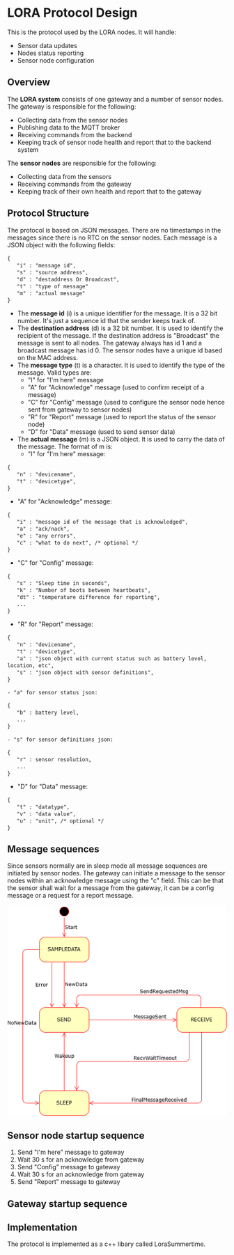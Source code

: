 # LORA Protocol Design
This is the protocol used by the LORA nodes. It will handle:
- Sensor data updates
- Nodes status reporting
- Sensor node configuration

## Overview

The **LORA system** consists of one gateway and a number of sensor nodes. The gateway is responsible for the following:
- Collecting data from the sensor nodes
- Publishing data to the MQTT broker
- Receiving commands from the backend
- Keeping track of sensor node health and report that to the backend system

The **sensor nodes** are responsible for the following:
- Collecting data from the sensors
- Receiving commands from the gateway
- Keeping track of their own health and report that to the gateway

## Protocol Structure
The protocol is based on JSON messages. There are no timestamps in the messages since there is no RTC on the sensor nodes. Each message is a JSON object with the following fields:
```
{
   "i" : "message id",
   "s" : "source address",
   "d" : "destaddress Or Broadcast",
   "t" : "type of message"
   "m" : "actual message"
}
```

- The **message id** (i) is a unique identifier for the message. It is a 32 bit number. It's just a sequence id that the sender keeps track of.
- The **destination address** (d) is a 32 bit number. It is used to identify the recipient of the message. If the destination address is "Broadcast" the message is sent to all nodes. The gateway always has id 1 and a broadcast message has id 0. The sensor nodes have a unique id based on the MAC address.
- The **message type** (t) is a character. It is used to identify the type of the message. Valid types are:
  - "I" for "I'm here" message
  - "A" for "Acknowledge" message (used to confirm receipt of a message)
  - "C" for "Config" message (used to configure the sensor node hence sent from gateway to sensor nodes)
  - "R" for "Report" message (used to report the status of the sensor node)
  - "D" for "Data" message (used to send sensor data)
- The **actual message** (m) is a JSON object. It is used to carry the data of the message. The format of m is:
  - "I" for "I'm here" message: 
```
{
   "n" : "devicename",
   "t" : "devicetype",
}
```
  - "A" for "Acknowledge" message: 
```
{
   "i" : "message id of the message that is acknowledged",
   "a" : "ack/nack",
   "e" : "any errors",
   "c" : "what to do next", /* optional */
}
```
  - "C" for "Config" message:
```
{
   "s" : "Sleep time in seconds",
   "k" : "Number of boots between heartbeats",
   "dt" : "temperature difference for reporting",
   ...
}
```
  - "R" for "Report" message: 
```
{
   "n" : "devicename",
   "t" : "devicetype",
   "a" : "json object with current status such as battery level, location, etc",
   "s" : "json object with sensor definitions",   
}
```
    - "a" for sensor status json:
```
{
   "b" : battery level,
   ...
}
```
    - "s" for sensor definitions json:
```
{
   "r" : sensor resolution,
   ...
}
```
  - "D" for "Data" message: 
```
{
   "t" : "datatype",
   "v" : "data value",
   "u" : "unit", /* optional */
}
```

## Message sequences

Since sensors normally are in sleep mode all message sequences are initiated by sensor nodes. The gateway can initiate a message to the sensor nodes within an acknowledge message using the "c" field. This can be that the sensor shall wait for a message from the gateway, it can be a config message or a request for a report message.

![State Machine](LORANodeStates.drawio.png)

## Sensor node startup sequence

1. Send "I'm here" message to gateway
2. Wait 30 s for an acknowledge from gateway
3. Send "Config" message to gateway
4. Wait 30 s for an acknowledge from gateway
5. Send "Report" message to gateway

## Gateway startup sequence

## Implementation
The protocol is implemented as a c++ libary called LoraSummertime.

